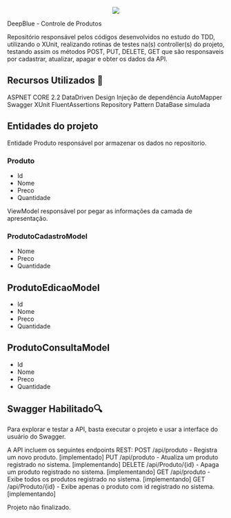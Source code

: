 ﻿<p align="center">
    <img src="https://i.postimg.cc/JhMc1Thw/net-core.png" />
</p>

DeepBlue - Controle de Produtos

Repositório responsável pelos códigos desenvolvidos no estudo do TDD, utilizando o XUnit, realizando rotinas de testes na(s) controller(s) do projeto, testando assim os métodos
POST, PUT, DELETE, GET que são responsaveis por cadastrar, atualizar, apagar e obter os dados da API.


## Recursos Utilizados 🚀
ASPNET CORE 2.2
DataDriven Design
Injeção de dependência
AutoMapper
Swagger
XUnit
FluentAssertions
Repository Pattern
DataBase simulada

## Entidades do projeto
Entidade Produto responsável por armazenar os dados no repositorio.

### Produto
- Id
- Nome
- Preco
- Quantidade

ViewModel responsável por pegar as informações da camada de apresentação.

### ProdutoCadastroModel
- Nome
- Preco
- Quantidade

## ProdutoEdicaoModel
- Id
- Nome
- Preco
- Quantidade

## ProdutoConsultaModel
- Id
- Nome
- Preco
- Quantidade

## Swagger Habilitado🔍
Para explorar e testar a API, basta executar o projeto e usar a interface do usuário do Swagger.

A API incluem os seguintes endpoints REST:
POST	/api/produto		- Registra um novo produto.								[implementado]
PUT		/api/produto		- Atualiza um produto registrado no sistema.			[implementando]
DELETE	/api/Produto/{id}	- Apaga um produto registrado no sistema.				[implementando]
GET		/api/produto		- Exibe todos os produtos registrado no sistema.		[implementando]
GET		/api/Produto/{id}	- Exibe apenas o produto com id registrado no sistema.	[implementando]

Projeto não finalizado.